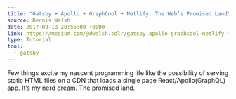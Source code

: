 ```yaml
---
title: "Gatsby + Apollo + GraphCool + Netlify: The Web’s Promised Land"
source: Dennis Walsh
date: 2017-09-18 20:56:00 +0000
link: https://medium.com/@dwalsh.sdlr/gatsby-apollo-graphcool-netlify-the-webs-promised-land-6dd510efbd72
type: Tutorial
tool:
  - gatsby
---
```

Few things excite my nascent programming life like the possibility of serving static HTML files on a CDN that loads a single page React/Apollo(GraphQL) app. It’s my nerd dream. The promised land.
